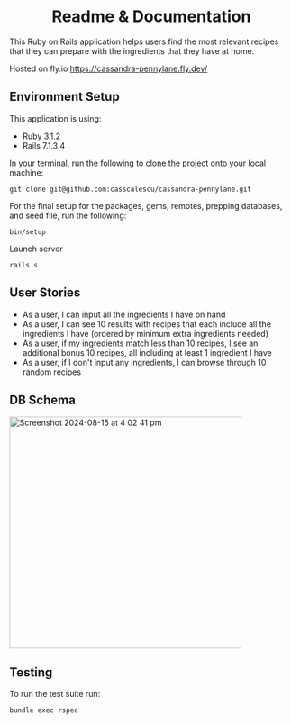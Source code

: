 <h1 align="center">Readme & Documentation</h1>

This Ruby on Rails application helps users find the most relevant recipes that they can prepare with the ingredients that they have at home.

Hosted on fly.io <a href="https://cassandra-pennylane.fly.dev/">https://cassandra-pennylane.fly.dev/</a>

## Environment Setup

This application is using:
* Ruby 3.1.2
* Rails 7.1.3.4

In your terminal, run the following to clone the project onto your local machine:
```
git clone git@github.com:casscalescu/cassandra-pennylane.git
```

For the final setup for the packages, gems, remotes, prepping databases, and seed file, run the following:
```
bin/setup
```

Launch server
```
rails s
```


## User Stories
* As a user, I can input all the ingredients I have on hand
* As a user, I can see 10 results with recipes that each include all the ingredients I have (ordered by minimum extra ingredients needed)
* As a user, if my ingredients match less than 10 recipes, I see an additional bonus 10 recipes, all including at least 1 ingredient I have
* As a user, if I don't input any ingredients, I can browse through 10 random recipes

## DB Schema

<img width="412" alt="Screenshot 2024-08-15 at 4 02 41 pm" src="https://github.com/user-attachments/assets/ed6108bc-ea53-4f88-97dc-cb47d143272a">


## Testing
To run the test suite run:
```
bundle exec rspec
```
